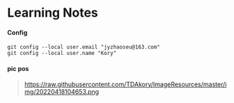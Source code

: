 # Learning Notes

#### Config

```shell
git config --local user.email "jyzhaoseu@163.com"
git config --local user.name "Kory" 
```

#### pic pos

> https://raw.githubusercontent.com/TDAkory/ImageResources/master/img/20220418104653.png


